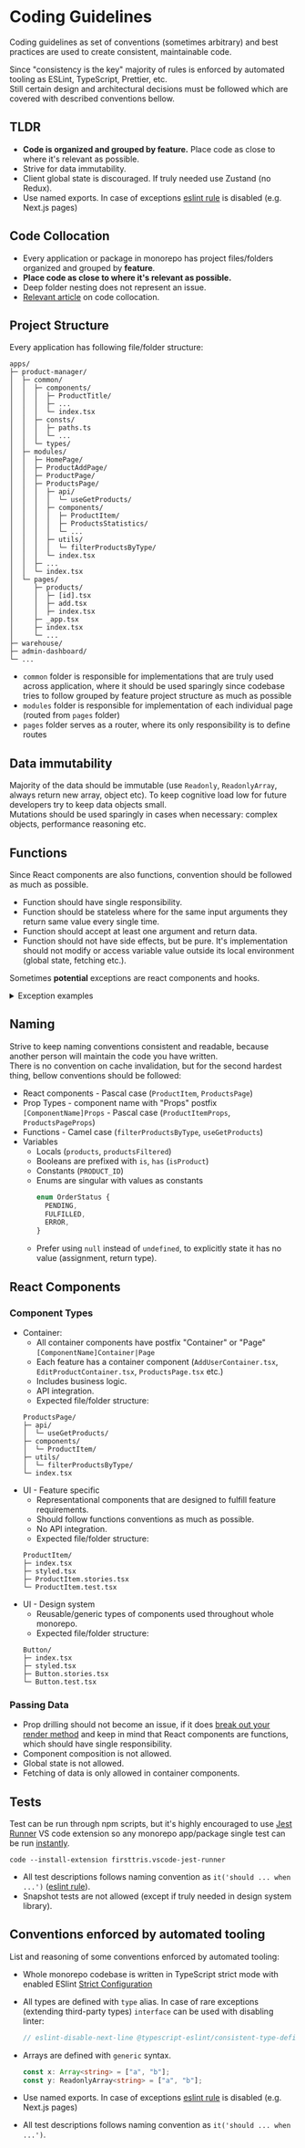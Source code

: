 # Coding Guidelines

Coding guidelines as set of conventions (sometimes arbitrary) and best practices are used to create consistent, maintainable code.

Since "consistency is the key" majority of rules is enforced by automated tooling as ESLint, TypeScript, Prettier, etc.  
Still certain design and architectural decisions must be followed which are covered with described conventions bellow.

## TLDR

- **Code is organized and grouped by feature.** Place code as close to where it's relevant as possible.
- Strive for data immutability.
- Client global state is discouraged. If truly needed use Zustand (no Redux).
- Use named exports. In case of exceptions [eslint rule](https://github.com/mkosir/turborepo-boilerplate/blob/main/packages/config-eslint/index.js#L78) is disabled (e.g. Next.js pages)

## Code Collocation

- Every application or package in monorepo has project files/folders organized and grouped by **feature**.
- **Place code as close to where it's relevant as possible.**
- Deep folder nesting does not represent an issue.
- [Relevant article](https://kentcdodds.com/blog/colocation) on code collocation.

## Project Structure

Every application has following file/folder structure:

```shell
apps/
├─ product-manager/
│  ├─ common/
│  │  ├─ components/
│  │  │  ├─ ProductTitle/
│  │  │  ├─ ...
│  │  │  └─ index.tsx
│  │  ├─ consts/
│  │  │  ├─ paths.ts
│  │  │  └─ ...
│  │  └─ types/
│  ├─ modules/
│  │  ├─ HomePage/
│  │  ├─ ProductAddPage/
│  │  ├─ ProductPage/
│  │  ├─ ProductsPage/
│  │  │  ├─ api/
│  │  │  │  └─ useGetProducts/
│  │  │  ├─ components/
│  │  │  │  ├─ ProductItem/
│  │  │  │  ├─ ProductsStatistics/
│  │  │  │  └─ ...
│  │  │  ├─ utils/
│  │  │  │  └─ filterProductsByType/
│  │  │  └─ index.tsx
│  │  ├─ ...
│  │  └─ index.tsx
│  └─ pages/
│     ├─ products/
│     │  ├─ [id].tsx
│     │  ├─ add.tsx
│     │  ├─ index.tsx
│     ├─ _app.tsx
│     ├─ index.tsx
│     └─ ...
├─ warehouse/
├─ admin-dashboard/
└─ ...
```

- `common` folder is responsible for implementations that are truly used across application, where it should be used sparingly since codebase tries to follow grouped by feature project structure as much as possible
- `modules` folder is responsible for implementation of each individual page (routed from `pages` folder)
- `pages` folder serves as a router, where its only responsibility is to define routes

## Data immutability

Majority of the data should be immutable (use `Readonly`, `ReadonlyArray`, always return new array, object etc). To keep cognitive load low for future developers try to keep data objects small.  
Mutations should be used sparingly in cases when necessary: complex objects, performance reasoning etc.

## Functions

Since React components are also functions, convention should be followed as much as possible.

- Function should have single responsibility.
- Function should be stateless where for the same input arguments they return same value every single time.
- Function should accept at least one argument and return data.
- Function should not have side effects, but be pure. It's implementation should not modify or access variable value outside its local environment (global state, fetching etc.).

Sometimes **potential** exceptions are react components and hooks.

<details>
<summary>Exception examples</summary>

```ts
const Logo = () => {
  return (
    <svg width="100" height="100">
      <circle cx="50" cy="50" r="40"></circle>
      <text x="50%" y="50%">
        Icon
      </text>
    </svg>
  );
};

const ProductsPage = () => {
  const { data: products } = useFetchProducts();

  return (
    <div>
      {products.map((product) => (
        <ProductItem name={product.name} />
      ))}
    </div>
  );
};

const useGetUsers: UseGeUsers = ({ country, isActive }) =>
  useQuery(["fetchUsers", { country, isActive }], () =>
    fetchUsers({ country, isActive })
  );
```

</details>

## Naming

Strive to keep naming conventions consistent and readable, because another person will maintain the code you have written.  
There is no convention on cache invalidation, but for the second hardest thing, bellow conventions should be followed:

- React components - Pascal case (`ProductItem`, `ProductsPage`)
- Prop Types - component name with "Props" postfix `[ComponentName]Props` - Pascal case (`ProductItemProps`, `ProductsPageProps`)
- Functions - Camel case (`filterProductsByType`, `useGetProducts`)
- Variables
  - Locals (`products`, `productsFiltered`)
  - Booleans are prefixed with `is`, `has` (`isProduct`)
  - Constants (`PRODUCT_ID`)
  - Enums are singular with values as constants
    ```ts
    enum OrderStatus {
      PENDING,
      FULFILLED,
      ERROR,
    }
    ```
  - Prefer using `null` instead of `undefined`, to explicitly state it has no value (assignment, return type).

## React Components

### Component Types

- Container:
  - All container components have postfix "Container" or "Page" `[ComponentName]Container|Page`
  - Each feature has a container component (`AddUserContainer.tsx`, `EditProductContainer.tsx`, `ProductsPage.tsx` etc.)
  - Includes business logic.
  - API integration.
  - Expected file/folder structure:
  ```
  ProductsPage/
  ├─ api/
  │  └─ useGetProducts/
  ├─ components/
  │  └─ ProductItem/
  ├─ utils/
  │  └─ filterProductsByType/
  └─ index.tsx
  ```
- UI - Feature specific
  - Representational components that are designed to fulfill feature requirements.
  - Should follow functions conventions as much as possible.
  - No API integration.
  - Expected file/folder structure:
  ```
  ProductItem/
  ├─ index.tsx
  ├─ styled.tsx
  ├─ ProductItem.stories.tsx
  └─ ProductItem.test.tsx
  ```
- UI - Design system
  - Reusable/generic types of components used throughout whole monorepo.
  - Expected file/folder structure:
  ```
  Button/
  ├─ index.tsx
  ├─ styled.tsx
  ├─ Button.stories.tsx
  └─ Button.test.tsx
  ```

### Passing Data

- Prop drilling should not become an issue, if it does [break out your render method](https://kentcdodds.com/blog/prop-drilling#how-can-we-avoid-problems-with-prop-drilling) and keep in mind that React components are functions, which should have single responsibility.
- Component composition is not allowed.
- Global state is not allowed.
- Fetching of data is only allowed in container components.

## Tests

Test can be run through npm scripts, but it's highly encouraged to use [Jest Runner](https://marketplace.visualstudio.com/items?itemName=firsttris.vscode-jest-runner) VS code extension so any monorepo app/package single test can be run [instantly](https://github.com/mkosir/turborepo-boilerplate-multiple-ui/raw/main/misc/vscode-jest-runner.gif).

```shell
code --install-extension firsttris.vscode-jest-runner
```

- All test descriptions follows naming convention as `it('should ... when ...')` ([eslint rule](https://github.com/mkosir/turborepo-boilerplate/blob/main/packages/config-eslint/index.js#L49)).
- Snapshot tests are not allowed (except if truly needed in design system library).

## Conventions enforced by automated tooling

List and reasoning of some conventions enforced by automated tooling:

- Whole monorepo codebase is written in TypeScript strict mode with enabled ESlint [Strict Configuration](https://typescript-eslint.io/docs/linting/configs#strict)
- All types are defined with `type` alias. In case of rare exceptions (extending third-party types) `interface` can be used with disabling linter:

  ```ts
  // eslint-disable-next-line @typescript-eslint/consistent-type-definitions
  ```

- Arrays are defined with `generic` syntax.

  ```ts
  const x: Array<string> = ["a", "b"];
  const y: ReadonlyArray<string> = ["a", "b"];
  ```

- Use named exports. In case of exceptions [eslint rule](https://github.com/mkosir/turborepo-boilerplate/blob/main/packages/config-eslint/index.js#L78) is disabled (e.g. Next.js pages)
- All test descriptions follows naming convention as `it('should ... when ...')`.
